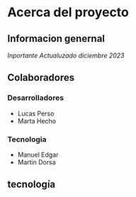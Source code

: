 # Acerca del proyecto 
## Informacion genernal
*Inportante*
*Actualuzado diciembre 2023*
## Colaboradores
### Desarrolladores
* Lucas Perso
* Marta Hecho
### Tecnologia
* Manuel Edgar
* Martin Dorsa
## tecnología
